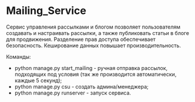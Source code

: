 # Mailing_Service
Сервис управления рассылками и блогом позволяет пользователям создавать и настраивать рассылки, а также публиковать статьи в блоге для продвижения. Разделение прав доступа обеспечивает безопасность. Кеширование данных повышает производительность.

Команды:

- python manage.py start_mailing - ручная отправка рассылок, подходящих под условия (так же производится автоматически, каждые 5 секунд);
- python manage.py csu - создать админа/менеджера;      
- python manage.py runserver - запуск сервиса. 
